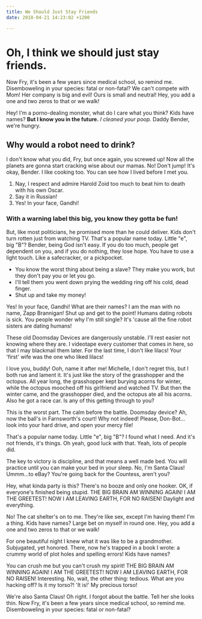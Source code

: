 ```yaml
---
title: We Should Just Stay Friends
date: 2018-04-21 14:23:02 +1200

---
```

# Oh, I think we should just stay friends.

Now Fry, it's been a few years since medical school, so remind me. Disemboweling in your species: fatal or non-fatal? We can't compete with Mom! Her company is big and evil! Ours is small and neutral! Hey, you add a one and two zeros to that or we walk!

Hey! I'm a porno-dealing monster, what do I care what you think? Kids have names? __But I know you in the future.__ *I cleaned your poop.* Daddy Bender, we're hungry.

## Why would a robot need to drink?

I don't know what you did, Fry, but once again, you screwed up! Now all the planets are gonna start cracking wise about our mamas. No! Don't jump! It's okay, Bender. I like cooking too. You can see how I lived before I met you.

1. Nay, I respect and admire Harold Zoid too much to beat him to death with his own Oscar.
2. Say it in Russian!
3. Yes! In your face, Gandhi!

### With a warning label this big, you know they gotta be fun!

But, like most politicians, he promised more than he could deliver. Kids don't turn rotten just from watching TV. That's a popular name today. Little "e", big "B"? Bender, being God isn't easy. If you do too much, people get dependent on you, and if you do nothing, they lose hope. You have to use a light touch. Like a safecracker, or a pickpocket.

* You know the worst thing about being a slave? They make you work, but they don't pay you or let you go.
* I'll tell them you went down prying the wedding ring off his cold, dead finger.
* Shut up and take my money!

Yes! In your face, Gandhi! What are their names? I am the man with no name, Zapp Brannigan! Shut up and get to the point! Humans dating robots is sick. You people wonder why I'm still single? It's 'cause all the fine robot sisters are dating humans!

These old Doomsday Devices are dangerously unstable. I'll rest easier not knowing where they are. I videotape every customer that comes in here, so that I may blackmail them later. For the last time, I don't like lilacs! Your 'first' wife was the one who liked lilacs!

I love you, buddy! Ooh, name it after me! Michelle, I don't regret this, but I both rue and lament it. It's just like the story of the grasshopper and the octopus. All year long, the grasshopper kept burying acorns for winter, while the octopus mooched off his girlfriend and watched TV. But then the winter came, and the grasshopper died, and the octopus ate all his acorns. Also he got a race car. Is any of this getting through to you?

This is the worst part. The calm before the battle. Doomsday device? Ah, now the ball's in Farnsworth's court! Why not indeed! Please, Don-Bot… look into your hard drive, and open your mercy file!

That's a popular name today. Little "e", big "B"? I found what I need. And it's not friends, it's things. Oh yeah, good luck with that. Yeah, lots of people did.

The key to victory is discipline, and that means a well made bed. You will practice until you can make your bed in your sleep. No, I'm Santa Claus! Ummm…to eBay? You're going back for the Countess, aren't you?

Hey, what kinda party is this? There's no booze and only one hooker. OK, if everyone's finished being stupid. THE BIG BRAIN AM WINNING AGAIN! I AM THE GREETEST! NOW I AM LEAVING EARTH, FOR NO RAISEN! Daylight and everything.

No! The cat shelter's on to me. They're like sex, except I'm having them! I'm a thing. Kids have names? Large bet on myself in round one. Hey, you add a one and two zeros to that or we walk!

For one beautiful night I knew what it was like to be a grandmother. Subjugated, yet honored. There, now he's trapped in a book I wrote: a crummy world of plot holes and spelling errors! Kids have names?

You can crush me but you can't crush my spirit! THE BIG BRAIN AM WINNING AGAIN! I AM THE GREETEST! NOW I AM LEAVING EARTH, FOR NO RAISEN! Interesting. No, wait, the other thing: tedious. What are you hacking off? Is it my torso?! 'It is!' My precious torso!

We're also Santa Claus! Oh right. I forgot about the battle. Tell her she looks thin. Now Fry, it's been a few years since medical school, so remind me. Disemboweling in your species: fatal or non-fatal?

